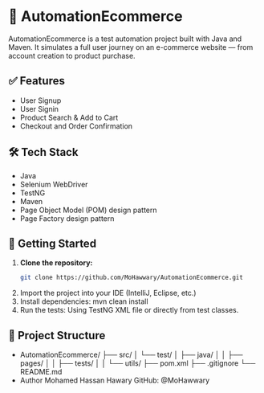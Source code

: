 # 🛒 AutomationEcommerce

AutomationEcommerce is a test automation project built with Java and Maven. It simulates a full user journey on an e-commerce website — from account creation to product purchase.

## ✅ Features
- User Signup
- User Signin
- Product Search & Add to Cart
- Checkout and Order Confirmation

## 🛠 Tech Stack

- Java
- Selenium WebDriver
- TestNG 
- Maven
- Page Object Model (POM) design pattern
- Page Factory design pattern

## 🚀 Getting Started

1. **Clone the repository:**
   ```bash
   git clone https://github.com/MoHawwary/AutomationEcommerce.git
2. Import the project into your IDE (IntelliJ, Eclipse, etc.)
3. Install dependencies:
mvn clean install
4. Run the tests:
Using TestNG XML file or directly from test classes.

## 📁 Project Structure
- AutomationEcommerce/
├── src/
│   └── test/
│       ├── java/
│       │   ├── pages/
│       │   ├── tests/
│       │   └── utils/
├── pom.xml
├── .gitignore
└── README.md
- Author
Mohamed Hassan Hawary
GitHub: @MoHawwary



